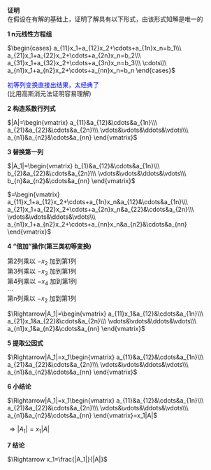 **证明**  
在假设在有解的基础上，证明了解具有以下形式，由该形式知解是唯一的  
  
**1 n元线性方程组**  
  
 $\begin{cases}  
a_{11}x_1+a_{12}x_2+\cdots+a_{1n}x_n=b_1\\\   
a_{21}x_1+a_{22}x_2+\cdots+a_{2n}x_n=b_2\\\   
a_{31}x_1+a_{32}x_2+\cdots+a_{3n}x_n=b_3\\\   
\cdots\\\   
a_{n1}x_1+a_{n2}x_2+\cdots+a_{nn}x_n=b_n  
\end{cases}$   
  
<font color=blue>初等列变换直接出结果，太经典了</font>  
(比用高斯消元法证明容易理解)  
  
**2 构造系数行列式**  
  
 $|A|=\begin{vmatrix}  
a_{11}&a_{12}&\cdots&a_{1n}\\\   
a_{21}&a_{22}&\cdots&a_{2n}\\\   
\vdots&\vdots&\ddots&\vdots\\\   
a_{n1}&a_{n2}&\cdots&a_{nn}  
\end{vmatrix}$   
  
**3 替换第一列**  
  
 $|A_1|=\begin{vmatrix}  
b_{1}&a_{12}&\cdots&a_{1n}\\\   
b_{2}&a_{22}&\cdots&a_{2n}\\\   
\vdots&\vdots&\ddots&\vdots\\\   
b_{n}&a_{n2}&\cdots&a_{nn}  
\end{vmatrix}$   
  
 $=\begin{vmatrix}  
a_{11}x_1+a_{12}x_2+\cdots+a_{1n}x_n&a_{12}&\cdots&a_{1n}\\\   
a_{21}x_1+a_{22}x_2+\cdots+a_{2n}x_n&a_{22}&\cdots&a_{2n}\\\   
\vdots&\vdots&\ddots&\vdots\\\   
a_{n1}x_1+a_{n2}x_2+\cdots+a_{nn}x_n&a_{n2}&\cdots&a_{nn}  
\end{vmatrix}$   
  
**4 “倍加”操作(第三类初等变换)**  
  
第2列乘以 $-x_2$ 加到第1列  
第3列乘以 $-x_3$ 加到第1列  
第4列乘以 $-x_4$ 加到第1列  
 $\cdots$   
第n列乘以 $-x_2$ 加到第1列  
  
 $\Rightarrow|A_1|=\begin{vmatrix}  
a_{11}x_1&a_{12}&\cdots&a_{1n}\\\   
a_{21}x_1&a_{22}&\cdots&a_{2n}\\\   
\vdots&\vdots&\ddots&\vdots\\\   
a_{n1}x_1&a_{n2}&\cdots&a_{nn}  
\end{vmatrix}$   
  
**5 提取公因式**  
  
 $\Rightarrow|A_1|=x_1\begin{vmatrix}  
a_{11}&a_{12}&\cdots&a_{1n}\\\   
a_{21}&a_{22}&\cdots&a_{2n}\\\   
\vdots&\vdots&\ddots&\vdots\\\   
a_{n1}&a_{n2}&\cdots&a_{nn}  
\end{vmatrix}$   
  
**6 小结论**  
  
 $\Rightarrow|A_1|=x_1\begin{vmatrix}  
a_{11}&a_{12}&\cdots&a_{1n}\\\   
a_{21}&a_{22}&\cdots&a_{2n}\\\   
\vdots&\vdots&\ddots&\vdots\\\   
a_{n1}&a_{n2}&\cdots&a_{nn}  
\end{vmatrix}=x_1|A|$   
  
 $\Rightarrow|A_1|=x_1|A|$   
  
**7 结论**  
  
 $\Rightarrow x_1=\frac{|A_1|}{|A|}$   
  
